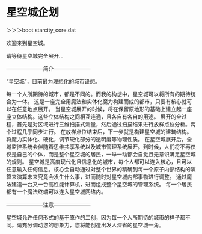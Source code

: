 # 星空城企划
＞＞＞boot starcity_core.dat

欢迎来到星空城。

请等待星空城完全展开...

———————简介———————

“星空城”，目前最为理想化的城市设想。

每一个人所期待的城市，都是不同的。而我的构想中，星空城可以将所有的期待统合为一体。
这是一座完全用魔法和实体化魔力构建而成的都市，只要有核心就可以在任意地点展开。
当星空城展开的时候，将在保留原地形的基础上建立起一座座立体结构。这些立体结构之间相互连通，且各自有各自的用途。
展开的全过程，首先是对区域进行三维扫描式测量，然后通过扫描结果进行放样点位分析。两个过程几乎同步进行。
在放样点位结束后，下一步就是构建星空城的建筑结构。将魔力实体化、硬化，调节硬化部分的透明度等物理性质。
在星空城展开后，全域监控系统会伴随着思维共享系统以及城市管理系统展开。到时候，人们将不再仅仅是自己的个体，而是整个星空城的居民，一举一动都会自觉且无意识满足星空城的规则。
星空城是高度现代化且信息化的城市，每个人都可以连入核心，且可以任意输入任何信息。核心会自动通过对整个世界的精确到每一个原子内部结构的演算来演算未来究竟会发生什么事，进而随时对星空城内部事物进行调整。
通过魔法建造一台又一台高性能计算机，进而组成整个星空城的管理系统。
每一个居民都有一个魔法终端可以连入星空城网络内。

———————注意———————

星空城允许任何形式的基于原作的二创，因为每一个人所期待的城市的样子都不同。请充分调动您的想象力，您将能创造出发人深省的星空城一角。
